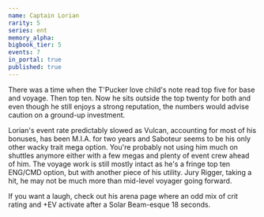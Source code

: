 ```yaml
---
name: Captain Lorian
rarity: 5
series: ent
memory_alpha:
bigbook_tier: 5
events: 7
in_portal: true
published: true
---
```


There was a time when the T'Pucker love child's note read top five for base and voyage. Then top ten. Now he sits outside the top twenty for both and even though he still enjoys a strong reputation, the numbers would advise caution on a ground-up investment.

Lorian's event rate predictably slowed as Vulcan, accounting for most of his bonuses, has been M.I.A. for two years and Saboteur seems to be his only other wacky trait mega option. You're probably not using him much on shuttles anymore either with a few megas and plenty of event crew ahead of him. The voyage work is still mostly intact as he's a fringe top ten ENG/CMD option, but with another piece of his utility. Jury Rigger, taking a hit, he may not be much more than mid-level voyager going forward.

If you want a laugh, check out his arena page where an odd mix of crit rating and +EV activate after a Solar Beam-esque 18 seconds.
